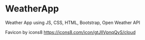# WeatherApp

Weather App using JS, CSS, HTML, Bootstrap, Open Weather API

Favicon by icons8 https://icons8.com/icon/gtJlIVpnqQyS/cloud
